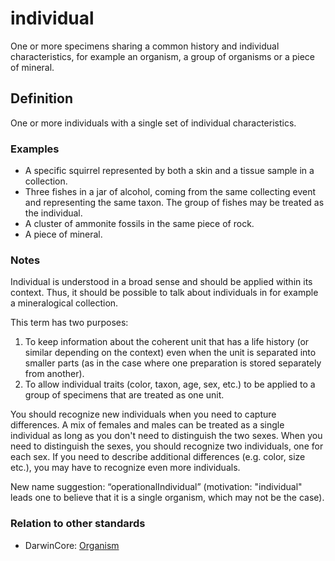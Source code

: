 # individual

One or more specimens sharing a common history and individual characteristics, for example an organism, a group of organisms or a piece of mineral.


## Definition

One or more individuals with a single set of individual characteristics.


### Examples

* A specific squirrel represented by both a skin and a tissue sample in a collection.
* Three fishes in a jar of alcohol, coming from the same collecting event and representing the same taxon. The group of fishes may be treated as the individual.
* A cluster of ammonite fossils in the same piece of rock.
* A piece of mineral.


### Notes

Individual is understood in a broad sense and should be applied within its context. Thus, it should be possible to talk about individuals in for example a mineralogical collection.

This term has two purposes:

1. To keep information about the coherent unit that has a life history (or similar depending on the context) even when the unit is separated into smaller parts (as in the case where one preparation is stored separately from another).
2. To allow individual traits (color, taxon, age, sex, etc.) to be applied to a group of specimens that are treated as one unit.

You should recognize new individuals when you need to capture differences. A mix of females and males can be treated as a single individual as long as you don't need to distinguish the two sexes. When you need to distinguish the sexes, you should recognize two individuals, one for each sex. If you need to describe additional differences (e.g. color, size etc.), you may have to recognize even more individuals.

New name suggestion: “operationalIndividual” (motivation: "individual" leads one to believe that it is a single organism, which may not be the case).


### Relation to other standards

* DarwinCore: [Organism](http://rs.tdwg.org/dwc/terms/Organism)
